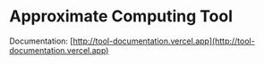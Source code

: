 # Approximate Computing Tool

Documentation: [http://tool-documentation.vercel.app](http://tool-documentation.vercel.app)

